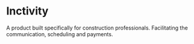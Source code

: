 # Inctivity

A product built specifically for construction professionals. Facilitating the
communication, scheduling and payments.

